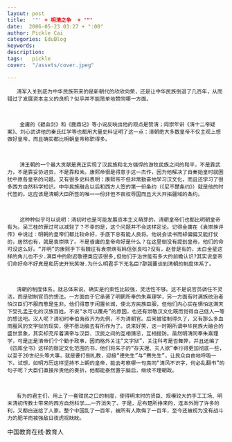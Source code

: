 ```yaml
---
layout: post  
title:  '"' + 明清之争  + '"'
date:  2006-05-23 03:27 + ":00" 
author: Pickle Cai  
categories: EduBlog  
keywords: 
description:   
tags:	pickle   
cover:  "/assets/cover.jpeg"  

---  
```

    
       清军入关到底为中华民族带来的是新朝代的欣欣向荣，还是让中华民族倒退了几百年，从而错过了发展资本主义的良机？似乎并不能简单地赞同哪一方面。



        金庸的《碧血剑》和《鹿鼎记》等小说反映出他的观点是赞清；阎崇年讲《清十二帝疑案》、刘心武讲他的秦氏红学等也都用大量史料证明了这一点：清朝绝大多数皇帝不仅主观上想做好皇帝，而且确实都比明朝皇帝称职得多。



        清王朝的一个最大贡献是真正实现了汉民族和北方强悍的游牧民族之间的和平，不是靠武力，不是靠妥协进贡，不是靠和亲。康熙帝很是得意于这一杰作，因为他解决了自秦始皇时就困扰中原各皇帝的问题。又有很多史料表明：康熙帝不但非常勤奋地学习汉文化，而且还学习了很多西方自然科学知识。中华民族融合以后和西方人签的第一份条约（《尼不楚条约》）就是他的时代签的。这应该是清朝大臣所签的唯一一份非但不丧权辱国而且大大开拓疆域的条约。



        这种种似乎可以说明：清初时也是可能发展资本主义萌芽的，清朝皇帝们也都比明朝皇帝有为。吴三桂的罪过可以减轻了？不幸的是，这个问题并不会这样定论。记得金庸在《袁崇焕评传》中说过：明朝的皇帝们都比较命好，手底下总有能人良将。他说会读书而却偏偏又能打仗的，居然也有，就是袁崇焕了。不是昏庸的皇帝命好是什么？在这里倒没有提到皇帝。他们的命可没这么好。“开明”的康熙手下有魏征有袁崇焕有韩信张良吗?没有，赵普是有的，太白金星这样的角儿也不少.满臣中的尉迟敬德类应该很多,但他们于治世能有多大的前瞻认识?其实说皇帝们命好命不好真是和历史开玩笑呀.为什么明君手下无名臣?那就要谈到清朝的制度体系了。



       清朝的制度体系，就总体来说，确实是约束性比较强，灵活性不够。这不是说官员调任不灵活，而是钳制官员的想法。一方面由于它承袭了明朝所奉的朱熹理学，另一方面有时满族统治者怕汉臣们不服而惹是生非。他们得意于闲置长城，使北方民族臣服，但他们内心实在惧怕这满天下受孔孟王化的汉族百姓。不说“水可以覆舟”的原因，也还有崇敬汉文化既而觉得自己低人一等的想法吧。汉人呢？清初时奉伯夷叔齐为先例，不为清朝官。后来被钳制得久了，又有那么多血雨腥风的文字狱的现实，便不愿动脑去有所作为了。说来好笑，这一时期所谓中华民族大融合的盛世景象，其实却充斥着满帝与汉臣、汉民之间的互相猜忌，互相提防。虽然明清同奉朱熹理学，可是正是清帝们个个勤于政事，因而格外关注“文字狱”，关注科考是否舞弊，并且还编了《四库全书》这样的限定文化范围的书，他们将朱子的“存天理、灭人欲”奉行得更加彻底一些，以至于20世纪头等大事，就是要打倒礼教，迎接“德先生”与“赛先生”，让民众自由地呼吸一下。试想，如明万历这样坚持不上朝的皇帝，能去考察哪一句类同“清风不识字，何必乱翻书”的句子呢？大臣们直接斥责他的奏折，他都能泰然置于脑后，继续不理朝政。



       有为的君主们，用上了一套钳民之口的制度，使得明末时的贤臣、规模较大的手工工场、明末清初传教士带来的西方自然科学……一齐消失了。于是，尼布楚所挣来的，连本外附了许多的利，又都白送给了人家。整个中国乱了一百年，被所有人欺侮了一百年，至今还被视为没有战斗力的肥羊而被强敌日夜虎视眈眈。



		    
 中国教育在线·教育人

